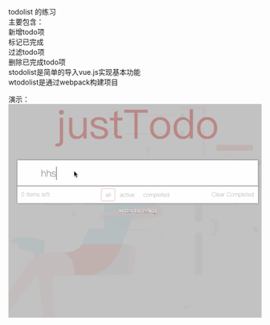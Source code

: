 todolist 的练习    
主要包含：    
  新增todo项  
  标记已完成  
  过滤todo项  
  删除已完成todo项    
stodolist是简单的导入vue.js实现基本功能  
wtodolist是通过webpack构建项目  

演示：
![image](https://github.com/guoshan/vue2.0-demo-todolist/blob/master/stodolist/images/todolist.gif)  

